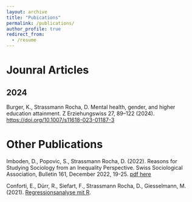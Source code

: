 ```yaml
---
layout: archive
title: "Pubications"
permalink: /publications/
author_profile: true
redirect_from:
  - /resume
---
```



# Jounral Articles
## 2024
Burger, K., Strassmann Rocha, D. Mental health, gender, and higher education attainment. Z Erziehungswiss 27, 89–122 (2024). https://doi.org/10.1007/s11618-023-01187-3

# Other Publications 
Imboden, D., Popovic, S., Strassmann Rocha, D. (2022). Reasons for Studying Sociology from an Inequality
Perspective. Swiss Sociological Association, Bulletin 161, December 2022, 19-25. [pdf here](https://www.sgs-sss.ch/wp-content/uploads/2022/04/SSA-Bulletin-161.pdf) 

Conforti, E., Dürr, R., Siefart, F., Strassmann Rocha, D., Giesselmann, M. (2021). [Regressionsanalyse mit R](https://www.suz.uzh.ch/dataforstat/statistik2/).
